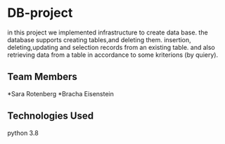 # DB-project
in this project we implemented infrastructure to create data base.
the database supports  creating tables,and deleting  them.
insertion, deleting,updating and selection records from an existing table.
and also retrieving data from a table in accordance to some kriterions (by quiery).
## Team Members
*Sara Rotenberg
*Bracha Eisenstein
## Technologies Used
python 3.8



